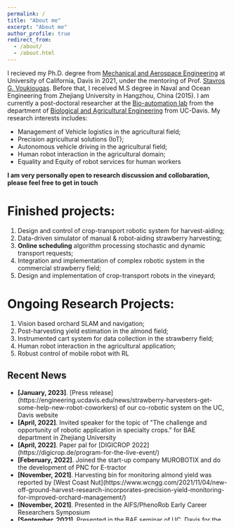 ```yaml
---
permalink: /
title: "About me"
excerpt: "About me"
author_profile: true
redirect_from: 
  - /about/
  - /about.html
---
```


I recieved my Ph.D. degree from [Mechanical and Aerospace Engineering](https://mae.ucdavis.edu/) at University of California, Davis in 2021, under the mentoring of Prof. [Stavros G. Voukiougas](https://faculty.engineering.ucdavis.edu/vougioukas/). Before that, I received M.S degree in Naval and Ocean Engineering from Zhejiang University in Hangzhou, China (2015). I am currently a post-doctoral researcher at the [Bio-automation lab](https://faculty.engineering.ucdavis.edu/vougioukas/research/lab-members/) from the department of [Biological and Agricultural Engineering](https://bae.ucdavis.edu/) from UC-Davis. My research interests includes:

* Management of Vehicle logistics in the agricultural field; 
* Precision agricultural solutions (IoT);
* Autonomous vehicle driving in the agricultural field;
* Human robot interaction in the agricultural domain;
* Equality and Equity of robot services for human workers

**I am very personally open to research discussion and collobaration, please feel free to get in touch**

Finished projects:
======
1. Design and control of crop-transport robotic system for harvest-aiding;
2. Data-driven simulator of manual & robot-aiding strawberry harvesting;
3. **Online scheduling** algorithm processing stochastic and dynamic transport requests;
4. Integration and implementation of complex robotic system in the commercial strawberry field;
5. Design and implementation of crop-transport robots in the vineyard;

Ongoing Research Projects:
=========
1. Vision based orchard SLAM and navigation;
2. Post-harvesting yield estimation in the almond field;
3. Instrumented cart system for data collection in the strawberry field;
4. Human robot interaction in the agricultural application;
5. Robust control of mobile robot with RL

## <i class="fa fa-fw fa-rss "></i> Recent News ##
<ul style="width: auto; height: 300px; overflow: auto">
  
  <li> <b>[January, 2023]</b>. [Press release](https://engineering.ucdavis.edu/news/strawberry-harvesters-get-some-help-new-robot-coworkers) of our co-robotic system on the UC, Davis website </li>

  <li> <b>[April, 2022]</b>. Invited speaker for the topic of "The challenge and opportunity of robotic application in specialty crops." for BAE department in Zhejiang University  </li>

  <li> <b>[April, 2022]</b>. Paper pal for [DIGICROP 2022](https://digicrop.de/program-for-the-live-event/)  </li>

  <li> <b>[Feberuary, 2022]</b>. Joined the start-up company MUROBOTIX and do the development of PNC for E-tractor </li>

  <li> <b>[November, 2021]</b>. Harvesting bin for monitoring almond yield was reported by [West Coast Nut](https://www.wcngg.com/2021/11/04/new-off-ground-harvest-research-incorporates-precision-yield-monitoring-for-improved-orchard-management/)  </li>

  <li> <b>[November, 2021]</b>. Presented in the AIFS/PhenoRob Early Career Researchers Symposium  </li>

  <li> <b>[September, 2021]</b>. Presented in the BAE seminar of UC, Davis for the topic "Co-Robotic Systems for Specialty Crop Harvesting Operations"  </li>

  <li> <b>[July, 2021]</b>. Two provisional patents are submitted for crop-transport co-robots during manual harvesting. </li>

  <li> <b>[July, 2021]</b>. Made presentations on AIM of ASABE 2021  </li>

  <li> <b>[Apr, 2021]</b>. Two abstracts were accpeted by ASABE 2021 and I will present our work of mobile robots navigation on June. </li>

  <li> <b>[Apr, 2021]</b>. I started my Post-Doc research in Bio-automation lab from UC-Davis.</li>

  <li> <b>[Mar, 2021]</b>. I obtained my PhD degree of Mechanical and Aerospace Engineering at UC-Davis!!.</li>  

  <li> <b>[Nov, 2020]</b>. We finished a successful system experiment in the strawberry field of Lompoc, CA.</li>  

</ul>

<script type='text/javascript' id='clustrmaps' src='//cdn.clustrmaps.com/map_v2.js?cl=ffffff&w=a&t=tt&d=G2ynBHz3QRxEPD-jOq1Rw5aGQBcFgOJaIdxS6xhyUhk'></script>